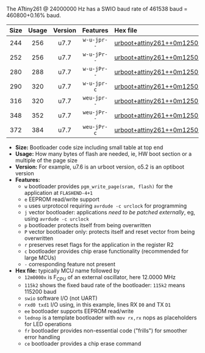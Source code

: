 The ATtiny261 @ 24000000 Hz has a SWIO baud rate of 461538 baud = 460800+0.16% baud.

|Size|Usage|Version|Features|Hex file|
|:-:|:-:|:-:|:-:|:--|
|244|256|u7.7|`w-u-jpr--`|[urboot+attiny261++0m1250x++++2k4_swio_rxb0_txb1_lednop.hex](https://raw.githubusercontent.com/stefanrueger/urboot.hex/main/mcus/attiny261/external_oscillator/fcpu++0m1250_Hz/br++++2k4_bps/urboot+attiny261++0m1250x++++2k4_swio_rxb0_txb1_lednop.hex)|
|252|256|u7.7|`w-u-jPr--`|[urboot+attiny261++0m1250x++++2k4_swio_rxb0_txb1.hex](https://raw.githubusercontent.com/stefanrueger/urboot.hex/main/mcus/attiny261/external_oscillator/fcpu++0m1250_Hz/br++++2k4_bps/urboot+attiny261++0m1250x++++2k4_swio_rxb0_txb1.hex)|
|280|288|u7.7|`w-u-jPr--`|[urboot+attiny261++0m1250x++++2k4_swio_rxb0_txb1_lednop_fr.hex](https://raw.githubusercontent.com/stefanrueger/urboot.hex/main/mcus/attiny261/external_oscillator/fcpu++0m1250_Hz/br++++2k4_bps/urboot+attiny261++0m1250x++++2k4_swio_rxb0_txb1_lednop_fr.hex)|
|290|320|u7.7|`w-u-jpr-c`|[urboot+attiny261++0m1250x++++2k4_swio_rxb0_txb1_lednop_fr_ce.hex](https://raw.githubusercontent.com/stefanrueger/urboot.hex/main/mcus/attiny261/external_oscillator/fcpu++0m1250_Hz/br++++2k4_bps/urboot+attiny261++0m1250x++++2k4_swio_rxb0_txb1_lednop_fr_ce.hex)|
|316|320|u7.7|`weu-jpr--`|[urboot+attiny261++0m1250x++++2k4_swio_rxb0_txb1_ee_lednop.hex](https://raw.githubusercontent.com/stefanrueger/urboot.hex/main/mcus/attiny261/external_oscillator/fcpu++0m1250_Hz/br++++2k4_bps/urboot+attiny261++0m1250x++++2k4_swio_rxb0_txb1_ee_lednop.hex)|
|348|352|u7.7|`weu-jPr--`|[urboot+attiny261++0m1250x++++2k4_swio_rxb0_txb1_ee_lednop_fr.hex](https://raw.githubusercontent.com/stefanrueger/urboot.hex/main/mcus/attiny261/external_oscillator/fcpu++0m1250_Hz/br++++2k4_bps/urboot+attiny261++0m1250x++++2k4_swio_rxb0_txb1_ee_lednop_fr.hex)|
|372|384|u7.7|`weu-jPr-c`|[urboot+attiny261++0m1250x++++2k4_swio_rxb0_txb1_ee_lednop_fr_ce.hex](https://raw.githubusercontent.com/stefanrueger/urboot.hex/main/mcus/attiny261/external_oscillator/fcpu++0m1250_Hz/br++++2k4_bps/urboot+attiny261++0m1250x++++2k4_swio_rxb0_txb1_ee_lednop_fr_ce.hex)|

- **Size:** Bootloader code size including small table at top end
- **Usage:** How many bytes of flash are needed, ie, HW boot section or a multiple of the page size
- **Version:** For example, u7.6 is an urboot version, o5.2 is an optiboot version
- **Features:**
  + `w` bootloader provides `pgm_write_page(sram, flash)` for the application at `FLASHEND-4+1`
  + `e` EEPROM read/write support
  + `u` uses urprotocol requiring `avrdude -c urclock` for programming
  + `j` vector bootloader: applications *need to be patched externally*, eg, using `avrdude -c urclock`
  + `p` bootloader protects itself from being overwritten
  + `P` vector bootloader only: protects itself and reset vector from being overwritten
  + `r` preserves reset flags for the application in the register R2
  + `c` bootloader provides chip erase functionality (recommended for large MCUs)
  + `-` corresponding feature not present
- **Hex file:** typically MCU name followed by
  + `12m0000x` is F<sub>CPU</sub> of an external oscillator, here 12.0000 MHz
  + `115k2` shows the fixed baud rate of the bootloader: `115k2` means 115200 baud
  + `swio` software I/O (not UART)
  + `rxd0 txd1` I/O using, in this example, lines RX `D0` and TX `D1`
  + `ee` bootloader supports EEPROM read/write
  + `lednop` is a template bootloader with `mov rx,rx` nops as placeholders for LED operations
  + `fr` bootloader provides non-essential code ("frills") for smoother error handling
  + `ce` bootloader provides a chip erase command
